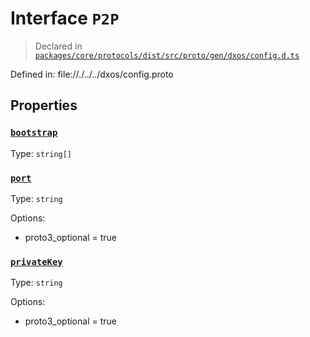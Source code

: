 # Interface `P2P`
> Declared in [`packages/core/protocols/dist/src/proto/gen/dxos/config.d.ts`]()

Defined in:
   file://./../../dxos/config.proto
## Properties
### [`bootstrap`]()
Type: `string[]`
### [`port`]()
Type: `string`

Options:
  - proto3_optional = true
### [`privateKey`]()
Type: `string`

Options:
  - proto3_optional = true